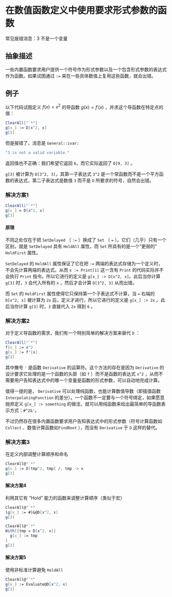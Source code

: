 # 在数值函数定义中使用要求形式参数的函数

常见报错消息：3 不是一个变量

## 抽象描述

一些内置函数要求用户提供一个符号作为形式参数以及一个包含形式参数的表达式作为函数。如果试图通过 `:=` 来在一些具体数值上复用这些函数，就会出错。

## 例子

以下代码试图定义 $f(x)=x^2$ 的导函数 $g(x)=f'(x)$ ，并求这个导函数在特定点的值：

```mathematica
ClearAll["`*"]
g[x_] := D[x^2, x]
g[3]
```

但是报错了，消息是 `General::ivar:`

```mathematica
"3 is not a valid variable."
```

返回值也不正确：我们希望它返回 `6`，而它实际返回了 `D[9, 3]` 。

 `g[3]` 被计算为 `D[3^2, 3]`，其第一子表达式 `3^2` 是一个常函数而不是一个平方函数的表达式，第二子表达式是数值 `3` 而不是 `D` 所要求的符号，自然会出错。

### 解决方案1

```mathematica
ClearAll["`*"]
g[x_] = D[x^2, x]
g[3]
```

#### 原理

不同之处仅在于把 `SetDelayed` （ `:=` ）换成了 `Set` （ `=` ）。它们（几乎）只有一个区别，就是 `SetDelayed` 具有 `HoldAll` 属性，而 `Set` 所具有的是一个“更弱的” `HoldFirst` 属性。

`SetDelayed` 的 `HoldAll` 属性保证了它在把 `:=` 两端的表达式存储为一个定义时，不会先计算两端的表达式。从而 `x := Print[1]` 这一含有 `Print` 的代码实际并不会执行 `Print` 指令。所以它进行的定义是 `g[x_] :> D[x^2, x]`。此后当你计算 `g[3]` 时，`3` 会代入所有的 `x` ，然后才会计算 `D[3^2, 3]` 从而出错。

而 `Set` 的 `HoldFirst` 属性使得它只保持第一个子表达式不计算，当 `=` 右端的 `D[x^2, x]` 被计算为 `2x` 后，定义才进行，所以它进行的定义是 `g[x_] :> 2x` 。此后当你计算 `g[3]` 时，`3` 直接代入 `2x` 得到 `6` 。

### 解决方案2

对于定义导函数的需求，我们有一个特别简单的解决方案来替代 `D` ：

```mathematica
ClearAll["`*"]
f[x_] := x^2
g[x_] := f'[x]
g[3]
```

其中撇号 `'` 是函数 `Derivative` 的运算符。这个方法的存在是因为 `Derivative` 的设计要求它处理的是一个函数的头部（如 `f` ）而不是函数的表达式 `x^2` ，从而不需要用户告知表达式中的哪一个变量是函数的形式参数，可以自动地完成计算。

值得一提的是， `Derivative` 可以处理纯函数，也能计算数值导数（即插值函数 `InterpolatingFunction` 的差分）。一个函数不一定要与一个符号绑定，如果愿意抛弃定义 `g[x_] :> something` 的做法，就可以用纯函数来给出最简单的导函数表示方式：`#^2&'`。

不过仍然存在很多内置函数要求用户告知表达式中的形式参数（符号计算函数如`Collect` 、数值计算函数如`FindRoot` ），而没有 `Derivative` 于 `D` 这样的替代。

### 解决方案3

在定义内部调整计算顺序和命名

```mathematica
ClearAll@"`*"
g[x_] := D[tmp^2, tmp] /. tmp -> x
g[3]
```

#### 解决方案4

利用其它有 “Hold” 能力的函数来调整计算顺序（类似于宏）

```mathematica
ClearAll@"`*"
(g[x_] := #)&@D[x^2, x]
g[3]
```

```mathematica
ClearAll@"`*"
With[{tmp = D[x^2, x]}
  g[x_] := tmp
]
g[3]
```

#### 解决方案5

使用非标准计算避免 `HoldAll`

```mathematica
ClearAll@"`*"
g[x_] := Evaluate@D[x^2, x]
g[3]
```

